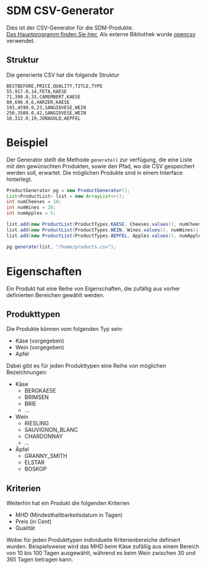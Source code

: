 # SDM CSV-Generator
Dies ist der CSV-Generator für die SDM-Produkte.  
[Das Hauptprogramm finden Sie hier.](https://github.com/e-reznik/SDM) Als externe Bibliothek wurde [opencsv](http://opencsv.sourceforge.net/) verwendet.

## Struktur

Die generierte CSV hat die folgende Struktur

```csv
BESTBEFORE,PRICE,QUALITY,TITLE,TYPE
55,917.0,14,FETA,KAESE
71,390.0,33,CAMEMBERT,KAESE
80,696.0,6,HARZER,KAESE
193,4590.0,23,SANGIOVESE,WEIN
250,3509.0,42,SANGIOVESE,WEIN
16,312.0,19,JONAGOLD,AEPFEL
```
# Beispiel
Der Generator stellt die Methode `generate()` zur verfügung, die eine Liste mit den gewünschten Produkten, sowie den Pfad, wo die CSV gespeichert werden soll, erwartet. Die möglichen Produkte sind in einem Interface hinterlegt.

```java
ProductGenerator pg = new ProductGenerator();
List<ProductList> list = new ArrayList<>();
int numCheeses = 10;
int numWines = 20;
int numApples = 5;

list.add(new ProductList(ProductTypes.KAESE, Cheeses.values(), numCheeses));
list.add(new ProductList(ProductTypes.WEIN, Wines.values(), numWines));
list.add(new ProductList(ProductTypes.AEPFEL, Apples.values(), numApples));

pg.generate(list, "/home/products.csv");
```

# Eigenschaften
Ein Produkt hat eine Reihe von Eigenschaften, die zufällig aus vorher definierten Bereichen gewählt werden.

## Produkttypen
Die Produkte können vom folgenden Typ sein:
 - Käse  (vorgegeben)
 - Wein (vorgegeben)
 - Apfel
 
Dabei gibt es für jeden Produkttypen eine Reihe von möglichen Bezeichnungen:

 - Käse
   - BERGKAESE
   - BRIMSEN
   - BRIE
   - ...
 - Wein
   - RIESLING
   - SAUVIGNON_BLANC
   - CHARDONNAY
   - ...
 - Äpfel
   - GRANNY_SMITH
   - ELSTAR
   - BOSKOP

##  Kriterien
Weiterhin hat ein Produkt die folgenden Kriterien
 - MHD (Mindesthaltbarkeitsdatum in Tagen)
 - Preis (in Cent)
 - Qualität
 
 Wobei für jeden Produkttypen individuelle Kriterienbereiche definiert wurden. Beispielsweise wird das MHD beim Käse zufällig aus einem Bereich von 10 bis 100 Tagen ausgewählt, während es beim Wein zwischen 30 und 365 Tagen betragen kann.
